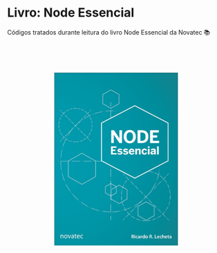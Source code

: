 # Livro: Node Essencial
Códigos tratados durante leitura do livro Node Essencial da Novatec 📚

<br>
<br>
<br>

<p align="center">
  <img alt="Topology" height="400" src="./assets/capa-livro.jpg" />
</p>